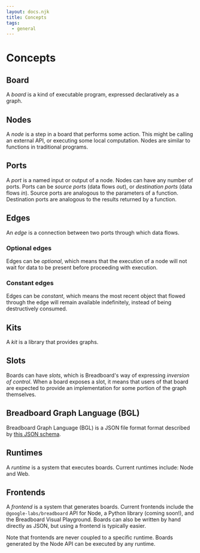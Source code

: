 ```yaml
---
layout: docs.njk
title: Concepts
tags:
  - general
---
```


# Concepts

## Board

A _board_ is a kind of executable program, expressed declaratively as a graph.

## Nodes

A _node_ is a step in a board that performs some action. This might be calling
an external API, or executing some local computation. Nodes are similar to
functions in traditional programs.

## Ports

A _port_ is a named input or output of a node. Nodes can have any number of
ports. Ports can be _source ports_ (data flows _out_), or _destination ports_
(data flows _in_). Source ports are analogous to the parameters of a function.
Destination ports are analogous to the results returned by a function.

## Edges

An _edge_ is a connection between two ports through which data flows.

### Optional edges

Edges can be _optional_, which means that the execution of a node will not wait
for data to be present before proceeding with execution.

### Constant edges

Edges can be _constant_, which means the most recent object that flowed through
the edge will remain available indefinitely, instead of being destructively
consumed.

## Kits

A _kit_ is a library that provides graphs.

## Slots

Boards can have _slots_, which is Breadboard's way of expressing _inversion of
control_. When a board exposes a slot, it means that users of that board are
expected to provide an implementation for some portion of the graph themselves.

## Breadboard Graph Language (BGL)

Breadboard Graph Language (BGL) is a JSON file format format described by [this
JSON
schema](../../../schema/breadboard.schema.json).

## Runtimes

A _runtime_ is a system that executes boards. Current runtimes include: Node and
Web.

## Frontends

A _frontend_ is a system that generates boards. Current frontends include the
`@google-labs/breadboard` API for Node, a Python library (coming soon!), and the
Breadboard Visual Playground. Boards can also be written by hand directly as
JSON, but using a frontend is typically easier.

Note that frontends are never coupled to a specific runtime. Boards generated by
the Node API can be executed by any runtime.

